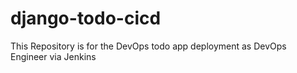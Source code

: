 # django-todo-cicd
This Repository is for the DevOps todo app deployment as DevOps Engineer via Jenkins
